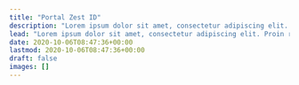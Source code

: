 ```yaml
---
title: "Portal Zest ID"
description: "Lorem ipsum dolor sit amet, consectetur adipiscing elit. Proin rhoncus aliquam tellus, vel feugiat ligula cursus non. Curabitur ultrices mi ac. "
lead: "Lorem ipsum dolor sit amet, consectetur adipiscing elit. Proin rhoncus aliquam tellus, vel feugiat ligula cursus non. Curabitur ultrices mi ac."
date: 2020-10-06T08:47:36+00:00
lastmod: 2020-10-06T08:47:36+00:00
draft: false
images: []
---
```

